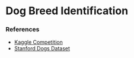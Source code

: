 # Dog Breed Identification

### References
- [Kaggle Competition](https://www.kaggle.com/c/dog-breed-identification)
- [Stanford Dogs Dataset](http://vision.stanford.edu/aditya86/ImageNetDogs/)
